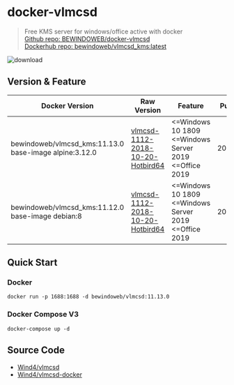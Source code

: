# docker-vlmcsd
>Free KMS server for windows/office active with docker  
[Github repo: BEWINDOWEB/docker-vlmcsd](https://github.com/BEWINDOWEB/docker-vlmcsd)  
[Dockerhub repo: bewindoweb/vlmcsd_kms:latest](https://hub.docker.com/r/bewindoweb/vlmcsd_kms)  

![download](https://img.shields.io/badge/download-6.8k+(2020.05.31)-blue.svg)

## Version & Feature
| Docker Version | Raw Version | Feature | Publish At |
| -------- | ---- | --- | --- |
| bewindoweb/vlmcsd_kms:11.13.0<br>base-image alpine:3.12.0 | [vlmcsd-1112-2018-10-20-Hotbird64](https://github.com/Wind4/vlmcsd/releases/tag/svn1113) | <=Windows 10 1809<br><=Windows Server 2019<br> <=Office 2019 | 2020.05.31
| bewindoweb/vlmcsd_kms:11.12.0<br>base-image debian:8 | [vlmcsd-1112-2018-10-20-Hotbird64](https://github.com/Wind4/vlmcsd/releases/tag/svn1112) | <=Windows 10 1809<br><=Windows Server 2019<br> <=Office 2019 | 2019.01.19 |

## Quick Start
### Docker
```
docker run -p 1688:1688 -d bewindoweb/vlmcsd:11.13.0
```
### Docker Compose V3
```
docker-compose up -d
```

## Source Code
* [Wind4/vlmcsd](https://github.com/Wind4/vlmcsd)
* [Wind4/vlmcsd-docker](https://github.com/Wind4/vlmcsd-docker)
